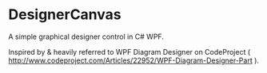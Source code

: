 # DesignerCanvas
A simple graphical designer control in C# WPF.

Inspired by & heavily referred to WPF Diagram Designer on CodeProject ( http://www.codeproject.com/Articles/22952/WPF-Diagram-Designer-Part ).
